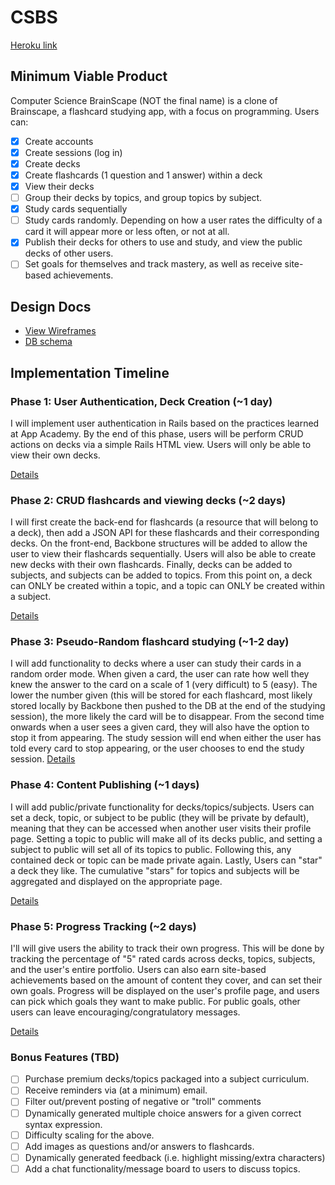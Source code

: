 # CSBS

[Heroku link][heroku]

[heroku]: https://csbs.herokuapp.com/

## Minimum Viable Product
Computer Science BrainScape (NOT the final name) is a clone of Brainscape, a flashcard studying app,
with a focus on programming. Users can:

- [x] Create accounts
- [x] Create sessions (log in)
- [x] Create decks
- [x] Create flashcards (1 question and 1 answer) within a deck
- [x] View their decks
- [ ] Group their decks by topics, and group topics by subject.
- [x] Study cards sequentially
- [ ] Study cards randomly. Depending on how a user rates the difficulty of a card it will appear
more or less often, or not at all.
- [x] Publish their decks for others to use and study, and view the public decks of other users.
- [ ] Set goals for themselves and track mastery, as well as receive site-based achievements.

## Design Docs
* [View Wireframes][views]
* [DB schema][schema]

[views]: ./docs/views.md
[schema]: ./docs/schema.md

## Implementation Timeline

### Phase 1: User Authentication, Deck Creation (~1 day)
I will implement user authentication in Rails based on the practices learned at
App Academy. By the end of this phase, users will be perform CRUD actions on decks via
a simple Rails HTML view. Users will only be able to view their own decks.

[Details][phase-one]

### Phase 2: CRUD flashcards and viewing decks (~2 days)
I will first create the back-end for flashcards (a resource that will belong to a deck), then add a
JSON API for these flashcards and their corresponding decks. On the front-end, Backbone structures
will be added to allow the user to view their flashcards sequentially. Users will also be able to
create new decks with their own flashcards. Finally, decks can be added to subjects, and subjects
can be added to topics. From this point on, a deck can ONLY be created within a topic, and a topic
can ONLY be created within a subject.

[Details][phase-two]

### Phase 3: Pseudo-Random flashcard studying (~1-2 day)
I will add functionality to decks where a user can study their cards in a random order mode.
When given a card, the user can rate how well they knew the answer to the card on a scale of 1 (very
difficult) to 5 (easy). The lower the number given (this will be stored for each flashcard, most
likely stored locally by Backbone then pushed to the DB at the end of the studying session), the
more likely the card will be to disappear. From the second time onwards when a user sees a given
card, they will also have the option to stop it from appearing. The study session will end when
either the user has told every card to stop appearing, or the user chooses to end the study session.
[Details][phase-three]

### Phase 4: Content Publishing (~1 days)
I will add public/private functionality for decks/topics/subjects. Users can set a deck, topic, or
subject to be public (they will be private by default), meaning that they can be accessed when
another user visits their profile page. Setting a topic to public will make all of its decks
public, and setting a subject to public will set all of its topics to public. Following this, any
contained deck or topic can be made private again. Lastly, Users can "star" a deck they like. The
cumulative "stars" for topics and subjects will be aggregated and displayed on the appropriate page.

[Details][phase-four]

### Phase 5: Progress Tracking (~2 days)
I'll will give users the ability to track their own progress. This will be done by tracking the
percentage of "5" rated cards across decks, topics, subjects, and the user's entire portfolio. Users
can also earn site-based achievements based on the amount of content they cover, and can set their
own goals. Progress will be displayed on the user's profile page, and users can pick which goals
they want to make public. For public goals, other users can leave encouraging/congratulatory messages.

[Details][phase-five]

### Bonus Features (TBD)
- [ ] Purchase premium decks/topics packaged into a subject curriculum.
- [ ] Receive reminders via (at a minimum) email.
- [ ] Filter out/prevent posting of negative or "troll" comments
- [ ] Dynamically generated multiple choice answers for a given correct syntax expression.
- [ ] Difficulty scaling for the above.
- [ ] Add images as questions and/or answers to flashcards.
- [ ] Dynamically generated feedback (i.e. highlight missing/extra characters)
- [ ] Add a chat functionality/message board to users to discuss topics.

[phase-one]: ./docs/phases/phase1.md
[phase-two]: ./docs/phases/phase2.md
[phase-three]: ./docs/phases/phase3.md
[phase-four]: ./docs/phases/phase4.md
[phase-five]: ./docs/phases/phase5.md
